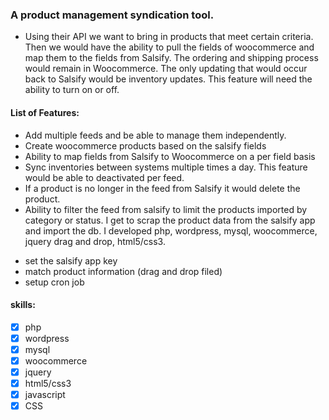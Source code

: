 ###  A product management syndication tool.
* Using their API we want to bring in products that meet certain criteria. Then we would have the ability to pull the fields of woocommerce and map them to the fields from Salsify. The ordering and shipping process would remain in Woocommerce. The only updating that would occur back to Salsify would be inventory updates. This feature will need the ability to turn on or off.

#### List of Features:
- Add multiple feeds and be able to manage them independently.
- Create woocommerce products based on the salsify fields
- Ability to map fields from Salsify to Woocommerce on a per field basis
- Sync inventories between systems multiple times a day. This feature would be able to deactivated per feed.
- If a product is no longer in the feed from Salsify it would delete the product.
- Ability to filter the feed from salsify to limit the products imported by category or status.
I get to scrap the product data from the salsify app and import the db. 
I developed php, wordpress, mysql, woocommerce, jquery drag and drop, html5/css3.
* set the salsify app key
* match product information (drag and drop filed)
* setup cron job
#### skills:
- [x] php
- [x] wordpress
- [x] mysql 
- [x] woocommerce
- [x] jquery 
- [x] html5/css3
- [x] javascript
- [x] CSS
